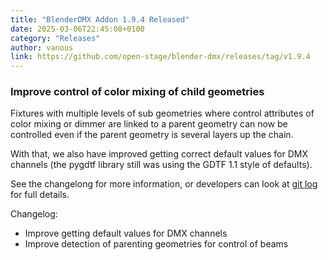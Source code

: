 ```yaml
---
title: "BlenderDMX Addon 1.9.4 Released"
date: 2025-03-06T22:45:08+0100
category: "Releases"
author: vanous
link: https://github.com/open-stage/blender-dmx/releases/tag/v1.9.4
---
```


### Improve control of color mixing of child geometries

Fixtures with multiple levels of sub geometries where control attributes of
color mixing or dimmer are linked to a parent geometry can now be controlled
even if the parent geometry is several layers up the chain.

With that, we also have improved getting correct default values for DMX
channels (the pygdtf library still was using the GDTF 1.1 style of defaults).

See the changelong for more information, or developers can look at [git
log](https://github.com/open-stage/blender-dmx/commits/main/) for full details.

Changelog:

* Improve getting default values for DMX channels
* Improve detection of parenting geometries for control of beams
